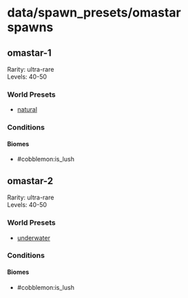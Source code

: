 # data/spawn_presets/omastar spawns  
  
## omastar-1  
Rarity: ultra-rare  
Levels: 40-50  
  
### World Presets  
* [natural](/data/spawn_data/natural.md)  
  
### Conditions  
  
#### Biomes  
  * #cobblemon:is_lush
  
  
## omastar-2  
Rarity: ultra-rare  
Levels: 40-50  
  
### World Presets  
* [underwater](/data/spawn_data/underwater.md)  
  
### Conditions  
  
#### Biomes  
  * #cobblemon:is_lush
  
